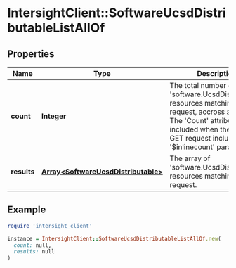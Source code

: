 # IntersightClient::SoftwareUcsdDistributableListAllOf

## Properties

| Name | Type | Description | Notes |
| ---- | ---- | ----------- | ----- |
| **count** | **Integer** | The total number of &#39;software.UcsdDistributable&#39; resources matching the request, accross all pages. The &#39;Count&#39; attribute is included when the HTTP GET request includes the &#39;$inlinecount&#39; parameter. | [optional] |
| **results** | [**Array&lt;SoftwareUcsdDistributable&gt;**](SoftwareUcsdDistributable.md) | The array of &#39;software.UcsdDistributable&#39; resources matching the request. | [optional] |

## Example

```ruby
require 'intersight_client'

instance = IntersightClient::SoftwareUcsdDistributableListAllOf.new(
  count: null,
  results: null
)
```

